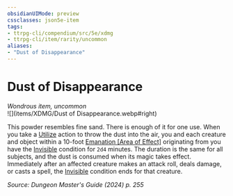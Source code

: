 ```yaml
---
obsidianUIMode: preview
cssclasses: json5e-item
tags:
- ttrpg-cli/compendium/src/5e/xdmg
- ttrpg-cli/item/rarity/uncommon
aliases: 
- "Dust of Disappearance"
---
```

# Dust of Disappearance
*Wondrous item, uncommon*  
![](items/XDMG/Dust of Disappearance.webp#right)  


This powder resembles fine sand. There is enough of it for one use. When you take a [Utilize](actions.md#Utilize) action to throw the dust into the air, you and each creature and object within a 10-foot [Emanation [Area of Effect]](emanation-area-of-effect-xphb.md) originating from you have the [Invisible](conditions.md#Invisible) condition for `2d4` minutes. The duration is the same for all subjects, and the dust is consumed when its magic takes effect. Immediately after an affected creature makes an attack roll, deals damage, or casts a spell, the [Invisible](conditions.md#Invisible) condition ends for that creature.

*Source: Dungeon Master's Guide (2024) p. 255*